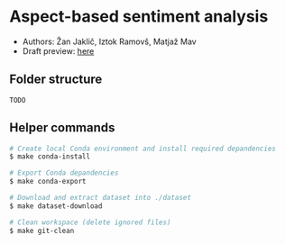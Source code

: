 # Aspect-based sentiment analysis
- Authors: Žan Jaklič, Iztok Ramovš, Matjaž Mav
- Draft preview: [here](https://www.overleaf.com/read/qrxfxxwggtpj)

## Folder structure
```
TODO
```

## Helper commands
```bash
# Create local Conda environment and install required depandencies
$ make conda-install

# Export Conda depandencies
$ make conda-export

# Download and extract dataset into ./dataset
$ make dataset-download

# Clean workspace (delete ignored files)
$ make git-clean
```